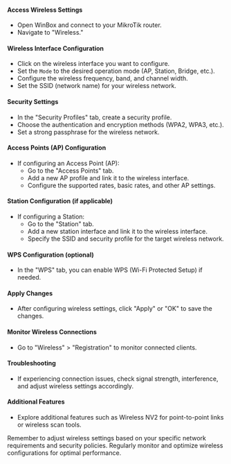 #### Access Wireless Settings

- Open WinBox and connect to your MikroTik router.
- Navigate to "Wireless."

#### Wireless Interface Configuration

- Click on the wireless interface you want to configure.
- Set the `Mode` to the desired operation mode (AP, Station, Bridge, etc.).
- Configure the wireless frequency, band, and channel width.
- Set the SSID (network name) for your wireless network.

#### Security Settings

- In the "Security Profiles" tab, create a security profile.
- Choose the authentication and encryption methods (WPA2, WPA3, etc.).
- Set a strong passphrase for the wireless network.

#### Access Points (AP) Configuration

- If configuring an Access Point (AP):
    - Go to the "Access Points" tab.
    - Add a new AP profile and link it to the wireless interface.
    - Configure the supported rates, basic rates, and other AP settings.

#### Station Configuration (if applicable)

- If configuring a Station:
    - Go to the "Station" tab.
    - Add a new station interface and link it to the wireless interface.
    - Specify the SSID and security profile for the target wireless network.

#### WPS Configuration (optional)

- In the "WPS" tab, you can enable WPS (Wi-Fi Protected Setup) if needed.

#### Apply Changes

- After configuring wireless settings, click "Apply" or "OK" to save the changes.

#### Monitor Wireless Connections

- Go to "Wireless" > "Registration" to monitor connected clients.

#### Troubleshooting

- If experiencing connection issues, check signal strength, interference, and adjust wireless settings accordingly.

#### Additional Features

- Explore additional features such as Wireless NV2 for point-to-point links or wireless scan tools.

Remember to adjust wireless settings based on your specific network requirements and security policies. Regularly monitor and optimize wireless configurations for optimal performance.